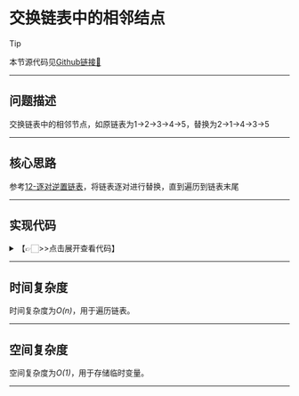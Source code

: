 # 交换链表中的相邻结点

> [!Tip]
> 
> 本节源代码见[Github链接🔗](https://github.com/MaxSolider/leetcode-algorithm/blob/main/structure/src/main/java/org/example/linkedlist/exercises/ExchangeAdjacentNodes.java)

---

## 问题描述
交换链表中的相邻节点，如原链表为1->2->3->4->5，替换为2->1->4->3->5

---

## 核心思路
参考[12-逐对逆置链表](12-逐对逆置链表.md)，将链表逐对进行替换，直到遍历到链表末尾

---

## 实现代码
<details> 
	<summary>【👉🏻>>点击展开查看代码】</summary> 
	<pre>
		<code>
/**  
 * 交换链表中的相邻结点  
 *  
 * @param headNode  
 * @return org.example.linkedlist.normal.NormalListNode  
 * @author: Max Solider  
 * @date: 2022/10/12 23:39  
 */
 NormalListNode exchangeAdjacentNodes(NormalListNode headNode) {  
    if (headNode == null || headNode.getNext() == null) {  
        return headNode;  
    }  
    NormalListNode current = headNode;  
    headNode = current.getNext();  
    while (current != null && current.getNext() != null) {  
        NormalListNode next = current.getNext();  
        // 逐对进行交换  
        NormalListNode temp = next.getNext();  
        next.setNext(current);  
        // 需要注意链表结点奇偶性  
        if (temp != null && temp.getNext() != null) {  
            current.setNext(temp.getNext());  
        } else {  
            current.setNext(temp);  
        }  
        current = temp;  
    }  
    return headNode;  
}
		</code>
	</pre>
</details>

---

## 时间复杂度
时间复杂度为*O(n)*，用于遍历链表。

---

## 空间复杂度
空间复杂度为*O(1)*，用于存储临时变量。

---